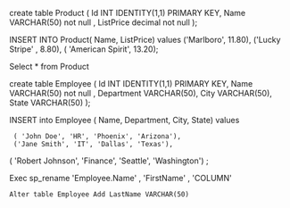 create table Product (
  Id INT IDENTITY(1,1) PRIMARY KEY,
  Name VARCHAR(50) not null ,
   ListPrice decimal not null
);

INSERT INTO Product( Name, ListPrice) values
('Marlboro', 11.80),
('Lucky Stripe' , 8.80),
( 'American Spirit', 13.20);

Select * from Product


create table Employee (
  Id INT IDENTITY(1,1) PRIMARY KEY,
  Name VARCHAR(50) not null ,
  Department VARCHAR(50),
  City VARCHAR(50),
  State VARCHAR(50)
);


INSERT into Employee ( Name, Department, City, State)  values
 
     ( 'John Doe', 'HR', 'Phoenix', 'Arizona'),
     ('Jane Smith', 'IT', 'Dallas', 'Texas'),
   ( 'Robert Johnson', 'Finance', 'Seattle', 'Washington') ;


   Exec sp_rename 'Employee.Name' , 'FirstName' , 'COLUMN'

    Alter table Employee Add LastName VARCHAR(50)